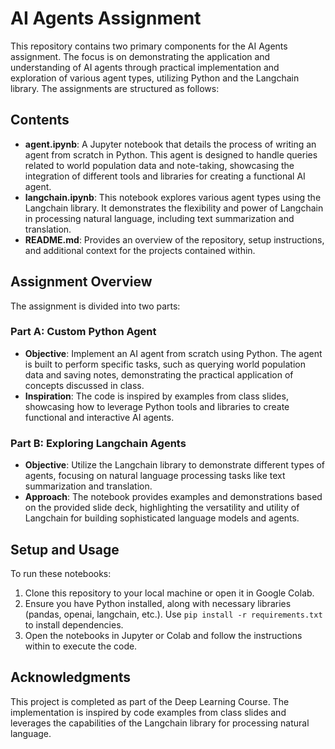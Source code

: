 # AI Agents Assignment

This repository contains two primary components for the AI Agents assignment. The focus is on demonstrating the application and understanding of AI agents through practical implementation and exploration of various agent types, utilizing Python and the Langchain library. The assignments are structured as follows:

## Contents
- **agent.ipynb**: A Jupyter notebook that details the process of writing an agent from scratch in Python. This agent is designed to handle queries related to world population data and note-taking, showcasing the integration of different tools and libraries for creating a functional AI agent.
- **langchain.ipynb**: This notebook explores various agent types using the Langchain library. It demonstrates the flexibility and power of Langchain in processing natural language, including text summarization and translation.
- **README.md**: Provides an overview of the repository, setup instructions, and additional context for the projects contained within.

## Assignment Overview

The assignment is divided into two parts:

### Part A: Custom Python Agent
- **Objective**: Implement an AI agent from scratch using Python. The agent is built to perform specific tasks, such as querying world population data and saving notes, demonstrating the practical application of concepts discussed in class.
- **Inspiration**: The code is inspired by examples from class slides, showcasing how to leverage Python tools and libraries to create functional and interactive AI agents.

### Part B: Exploring Langchain Agents
- **Objective**: Utilize the Langchain library to demonstrate different types of agents, focusing on natural language processing tasks like text summarization and translation.
- **Approach**: The notebook provides examples and demonstrations based on the provided slide deck, highlighting the versatility and utility of Langchain for building sophisticated language models and agents.

## Setup and Usage

To run these notebooks:
1. Clone this repository to your local machine or open it in Google Colab.
2. Ensure you have Python installed, along with necessary libraries (pandas, openai, langchain, etc.). Use `pip install -r requirements.txt` to install dependencies.
3. Open the notebooks in Jupyter or Colab and follow the instructions within to execute the code.

## Acknowledgments

This project is completed as part of the Deep Learning Course. The implementation is inspired by code examples from class slides and leverages the capabilities of the Langchain library for processing natural language.
